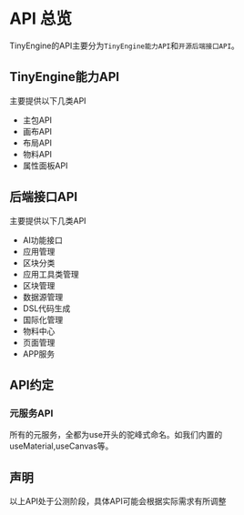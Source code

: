 # API 总览

TinyEngine的API主要分为`TinyEngine能力API`和`开源后端接口API`。

## TinyEngine能力API
主要提供以下几类API
- 主包API
- 画布API
- 布局API
- 物料API
- 属性面板API


## 后端接口API
主要提供以下几类API
- AI功能接口
- 应用管理
- 区块分类
- 应用工具类管理
- 区块管理
- 数据源管理
- DSL代码生成
- 国际化管理
- 物料中心
- 页面管理
- APP服务


## API约定
### 元服务API

所有的元服务，全都为use开头的驼峰式命名。如我们内置的useMaterial,useCanvas等。

## 声明
以上API处于公测阶段，具体API可能会根据实际需求有所调整


